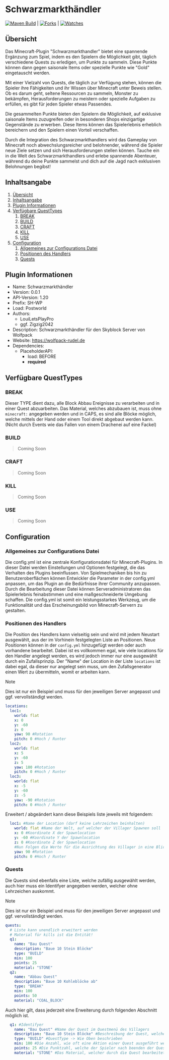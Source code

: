 # Schwarzmarkthändler
[![Maven Build](https://github.com/Wolfpack-Rudel/schwarzmarktheandler/actions/workflows/maven.yml/badge.svg?event=status)](https://github.com/Wolfpack-Rudel/schwarzmarktheandler/actions/workflows/maven.yml) | [![Forks](https://github.com/Wolfpack-Rudel/schwarzmarktheandler/actions/workflows/maven.yml/badge.svg?event=fork)](https://github.com/Wolfpack-Rudel/schwarzmarktheandler/actions/workflows/maven.yml) | [![Watches](https://github.com/Wolfpack-Rudel/schwarzmarktheandler/actions/workflows/maven.yml/badge.svg?event=watch)](https://github.com/Wolfpack-Rudel/schwarzmarktheandler/actions/workflows/maven.yml)
## Übersicht
Das Minecraft-Plugin "Schwarzmarkthandler" bietet eine spannende Ergänzung zum Spiel, indem es den Spielern die Möglichkeit gibt, täglich verschiedene Quests zu erledigen, um Punkte zu sammeln. Diese Punkte können dann gegen saisonale Items oder spezielle Punkte wie "Gold" eingetauscht werden.

Mit einer Vielzahl von Quests, die täglich zur Verfügung stehen, können die Spieler ihre Fähigkeiten und ihr Wissen über Minecraft unter Beweis stellen. Ob es darum geht, seltene Ressourcen zu sammeln, Monster zu bekämpfen, Herausforderungen zu meistern oder spezielle Aufgaben zu erfüllen, es gibt für jeden Spieler etwas Passendes.

Die gesammelten Punkte bieten den Spielern die Möglichkeit, auf exklusive saisonale Items zuzugreifen oder in besonderen Shops einzigartige Gegenstände zu erwerben. Diese Items können das Spielerlebnis erheblich bereichern und den Spielern einen Vorteil verschaffen.

Durch die Integration des Schwarzmarkthandlers wird das Gameplay von Minecraft noch abwechslungsreicher und belohnender, während die Spieler neue Ziele setzen und sich Herausforderungen stellen können. Tauche ein in die Welt des Schwarzmarkthandlers und erlebe spannende Abenteuer, während du deine Punkte sammelst und dich auf die Jagd nach exklusiven Belohnungen begibst!

## Inhaltsangabe
1. [Übersicht](#übersicht)
2. [Inhaltsangabe](#inhaltsangabe)
3. [Plugin Informationen](#plugin-informationen)
4. [Verfügbare QuestTypes](#verfügbare-questtypes)
   1. [BREAK](#break)
   2. [BUILD](#build)
   3. [CRAFT](#craft)
   4. [KILL](#kill)
   5. [USE](#use)
5. [Configuration](#configuration)
   1. [Allgemeines zur Configurations Datei](#allgemeines-zur-configurations-datei)
   2. [Positionen des Handlers](#positionen-des-handlers)
   3. [Quests](#quests)

## Plugin Informationen
- Name: Schwarzmarkthändler
- Version: 0.0.1
- API-Version: 1.20
- Prefix: SH-WP
- Load: Postworld
- Authors:
  - LouiLetsPlayPro
  - ggf. Zigzig2042
- Description: Schwarzmarkthändler für den Skyblock Server von Wolfpack
- Website: https://wolfpack-rudel.de
- Dependencies:
  - PlaceholderAPI:
    - load: BEFORE
    - **required**

## Verfügbare QuestTypes
### BREAK
Dieser TYPE dient dazu, alle Block Abbau Ereignisse zu verarbeiten und in einer Quest abzuarbeiten. Das Material, welches abzubauen ist, muss ohne ``minecraft:`` angegeben werden und in CAPS, es sind alle Blöcke möglich, welche mittels der Hand oder einem Tool direkt abgebaut werden kann. (Nicht durch Events wie das Fallen von einem Drachenei auf eine Fackel)

### BUILD

> Coming Soon

### CRAFT

> Coming Soon

### KILL

> Coming Soon

### USE

> Coming Soon

## Configuration
### Allgemeines zur Configurations Datei
Die config.yml ist eine zentrale Konfigurationsdatei für Minecraft-Plugins. In dieser Datei werden Einstellungen und Optionen festgelegt, die das Verhalten des Plugins beeinflussen. Von Spielmechaniken bis hin zu Benutzeroberflächen können Entwickler die Parameter in der config.yml anpassen, um das Plugin an die Bedürfnisse ihrer Community anzupassen. Durch die Bearbeitung dieser Datei können Serveradministratoren das Spielerlebnis feinabstimmen und eine maßgeschneiderte Umgebung schaffen. Die config.yml ist somit ein leistungsstarkes Werkzeug, um die Funktionalität und das Erscheinungsbild von Minecraft-Servern zu gestalten.
### Positionen des Handlers
Die Position des Handlers kann vielseitig sein und wird mit jedem Neustart ausgewählt, aus der im Vorhinein festgelegten Liste an Positionen.
Neue Positionen können in der ``config.yml`` hinzugefügt werden oder auch vorhandene bearbeitet. Dabei ist es vollkommen egal, wie viele locations für den Handler angelegt werden, es wird jedoch immer nur eine ausgewählt durch ein Zufallsprinzip.
Der "Name" der Location in der Liste ``locations`` ist dabei egal, da dieser nur angelegt sein muss, um den Zufallsgenerator einen Wert zu übermitteln, womit er arbeiten kann.

> [!NOTE]
> Dies ist nur ein Beispiel und muss für den jeweiligen Server angepasst und ggf. vervollständigt werden.

````yaml
locations:
  loc1:
    world: flat
    x: 0
    y: -60
    z: 0
    yaw: 90 #Rotation
    pitch: 0 #Hoch / Runter
  loc2:
    world: flat
    x: 5
    y: -60
    z: 5
    yaw: 180 #Rotation
    pitch: 0 #Hoch / Runter
  loc3:
    world: flat
    x: -5
    y: -60
    z: -5
    yaw: -90 #Rotation
    pitch: 0 #Hoch / Runter
````

Erweitert / abgeändert kann diese Beispiels liste jeweils mit folgendem:
````yaml
  loc1: #Name der Location (darf keine Lehrzeichen beinhalten) 
    world: flat #Name der Welt, auf welcher der Villager Spawnen soll 
    x: 0 #Koordinate X der Spawnlocation
    y: -60 #Koordinate Y der Spawnlocation
    z: 0 #Koordinate Z der Spawnlocation
    #Nun Folgen die Werte für die Ausrichtung des Villager in eine Blickrichtung
    yaw: 90 #Rotation
    pitch: 0 #Hoch / Runter
````

### Quests
Die Quests sind ebenfalls eine Liste, welche zufällig ausgewählt werden, auch hier muss ein Identifyer angegeben werden, welcher ohne Lehrzeichen auskommt.

> [!NOTE]
> Dies ist nur ein Beispiel und muss für den jeweiligen Server angepasst und ggf. vervollständigt werden.
````yaml
quests:
  # Liste kann unendlich erweitert werden
  # Material für kills ist die Entität!
  q1:
    name: "Bau Quest"
    description: "Baue 10 Stein Blöcke"
    type: "BUILD"
    min: 100
    points: 25
    material: "STONE"
  q2:
    name: "Abbau Quest"
    description: "Baue 10 Kohleblöcke ab"
    type: "BREAK"
    min: 100
    points: 50
    material: "COAL_BLOCK"
````

Auch hier gilt, dass jederzeit eine Erweiterung durch folgenden Abschnitt möglich ist.
````yml
  q1: #Identifyer
    name: "Bau Quest" #Name der Quest im Questmenü des Villagers
    description: "Baue 10 Stein Blöcke" #Beschreibung der Quest, welche der Villager mit angibt
    type: "BUILD" #QuestType -> Wie Oben beschrieben
    min: 100 #Die Anzahl, wie oft eine Aktion einer Quest ausgeführt werden soll.
    points: 25 #Die Punktzahl, welche der Spieler nach beenden der Quest erhällt
    material: "STONE" #Das Material, welcher durch die Quest bearbeitet werden soll
````